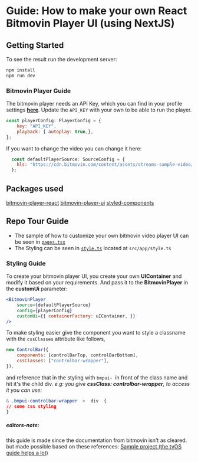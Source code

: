   
# Guide: How to make your own React Bitmovin Player UI (using NextJS)
 
## Getting Started
To see the result run the development server:
```bash
npm install
npm run dev
```
### Bitmovin Player Guide
The bitmovin player needs an API Key, which you can find in your profile settings **[here](https://dashboard.bitmovin.com)**. 
Update the ``API_KEY`` with your own to be able to run the player.
```jsx
const playerConfig: PlayerConfig = {
	key: "API_KEY",
	playback: { autoplay: true,},
};
```

If you want to change the video you can change it here:
```jsx
  const defaultPlayerSource: SourceConfig = {
    hls: "https://cdn.bitmovin.com/content/assets/streams-sample-video/sintel/m3u8/index.m3u8",
  };
```

## Packages used
[bitmovin-player-react](https://www.npmjs.com/package/bitmovin-player-react)
[bitmovin-player-ui](https://www.npmjs.com/package/bitmovin-player-ui)
[styled-components](https://styled-components.com/docs/basics)


## Repo Tour Guide
- The sample of how to customize your own bitmovin video player UI can be seen in [```pages.tsx```](https://github.com/kevicebryan/bitmovin-react-101/blob/main/src/app/page.tsx)
- The Styling can be seen in [```style.ts```](https://github.com/kevicebryan/bitmovin-react-101/blob/main/src/app/style.ts) located at ```src/app/style.ts```

### Styling Guide
To create your bitmovin player UI, you create your own **UIContainer** and modify it based on your requirements. And pass it to the **BitmovinPlayer** in the **customUi** parameter:
```jsx
<BitmovinPlayer
	source={defaultPlayerSource}
	config={playerConfig}
	customUi={{ containerFactory: uIContainer, }}
/>
```


To make styling easier give the component you want to style a classname with the ```cssClasses``` attribute like follows, 
```js
new ControlBar({
	components: [controlBarTop, controlBarBottom],
	cssClasses: ["controlbar-wrapper"],
}),
```

and reference that in the styling with ```bmpui- ```in front of the class name and hit it's the child div.
*e.g: you give **cssClass: controlbar-wrapper**, to access it you can use:*
```css
& .bmpui-controlbar-wrapper  >  div  {
// some css styling
}
```


##### editors-note:
this guide is made since the documentation from bitmovin isn't as cleared.
but made possible based on these references:
[Sample project (the tvOS guide helps a lot)](https://github.com/bitmovin/bitmovin-player-web-samples/blob/main/playerUi/tv/netflix/index.html)
